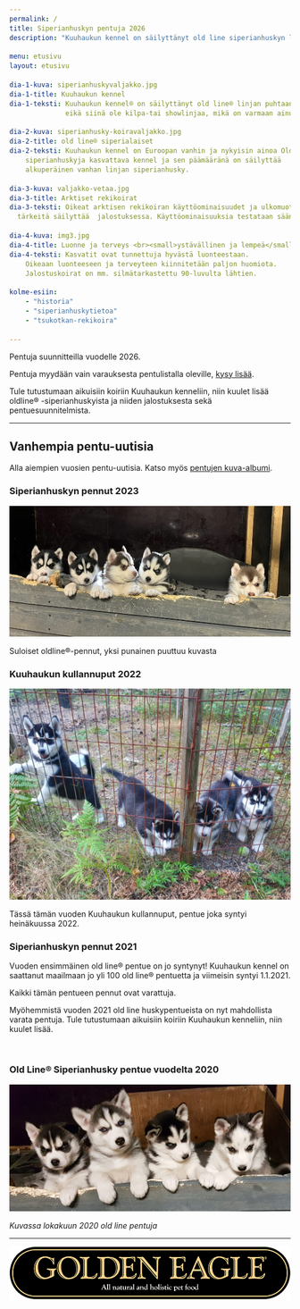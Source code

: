 ```yaml
---
permalink: /
title: Siperianhuskyn pentuja 2026
description: "Kuuhaukun kennel on säilyttänyt old line siperianhuskyn linjan puhtaana 40 vuotta eikä siinä ole kilpa-tai showlinjaa"

menu: etusivu
layout: etusivu

dia-1-kuva: siperianhuskyvaljakko.jpg
dia-1-title: Kuuhaukun kennel
dia-1-teksti: Kuuhaukun kennel® on säilyttänyt old line® linjan puhtaana 40 vuotta
              eikä siinä ole kilpa-tai showlinjaa, mikä on varmaan ainutlaatuista minkään rodun  historiassa.

dia-2-kuva: siperianhusky-koiravaljakko.jpg
dia-2-title: old line® siperialaiset
dia-2-teksti: Kuuhaukun kennel on Euroopan vanhin ja nykyisin ainoa Old line®
    siperianhuskyja kasvattava kennel ja sen päämääränä on säilyttää 
    alkuperäinen vanhan linjan siperianhusky.

dia-3-kuva: valjakko-vetaa.jpg
dia-3-title: Arktiset rekikoirat
dia-3-teksti: Oikeat arktisen rekikoiran käyttöominaisuudet ja ulkomuoto ovat 
  tärkeitä säilyttää  jalostuksessa. Käyttöominaisuuksia testataan säännöllisellä harjoittelulla.

dia-4-kuva: img3.jpg
dia-4-title: Luonne ja terveys <br><small>ystävällinen ja lempeä</small>
dia-4-teksti: Kasvatit ovat tunnettuja hyvästä luonteestaan. 
    Oikeaan luonteeseen ja terveyteen kiinnitetään paljon huomiota. 
    Jalostuskoirat on mm. silmätarkastettu 90-luvulta lähtien.
    
kolme-esiin:
    - "historia"
    - "siperianhuskytietoa"
    - "tsukotkan-rekikoira" 

---
```


 
Pentuja suunnitteilla vuodelle 2026. 

Pentuja myydään vain varauksesta pentulistalla oleville, [kysy lisää](yhteystiedot). 

Tule tutustumaan aikuisiin koiriin Kuuhaukun kenneliin, niin kuulet lisää oldline® -siperianhuskyista ja niiden jalostuksesta sekä pentuesuunnitelmista.

---

## Vanhempia pentu-uutisia

Alla aiempien vuosien pentu-uutisia. Katso myös [pentujen kuva-albumi](pennut).

### Siperianhuskyn pennut 2023

![Siperianhusky pennut 2023 pentueesta](images/siperianhusky-pennut-2023.jpg)

Suloiset oldline®-pennut, yksi punainen puuttuu kuvasta

### Kuuhaukun kullannuput 2022

![Siperianhusky pennut 2022 pentueesta](images/siperianhusky-pennut-2022.jpg)

Tässä tämän vuoden Kuuhaukun kullannuput, pentue joka syntyi heinäkuussa 2022. 



### Siperianhuskyn pennut 2021


Vuoden ensimmäinen old line® pentue on jo syntynyt! Kuuhaukun kennel on saattanut maailmaan jo yli 100 old line® pentuetta ja viimeisin syntyi 1.1.2021. 

Kaikki tämän pentueen pennut ovat varattuja. 

Myöhemmistä vuoden 2021 old line huskypentueista on nyt mahdollista varata pentuja. Tule tutustumaan aikuisiin koiriin Kuuhaukun kenneliin, niin kuulet lisää.  

<a href="http://siperianhusky.net/" target="_blank" style="color:rgba(0,0,0,0);">siperianhusky</a>



### Old Line® Siperianhusky pentue vuodelta 2020

![Siperianhusky pennut 2020 pentueesta](images/siperianhusky-pennut-2020.png)

*Kuvassa lokakuun 2020 old line pentuja*

---

![Sponsor logo Golden Eagle](images/logo-eagle.PNG)
